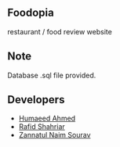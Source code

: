 ## Foodopia
restaurant / food review website

## Note 
Database .sql file provided.

## Developers
<ul>
  <li><a href="https://github.com/badassiumoxide">Humaeed Ahmed</a></li>
  <li><a href="https://github.com/rafid211">Rafid Shahriar</a></li>
  <li><a href="https://github.com/znSourav">Zannatul Naim Sourav</a></li>
</ul
